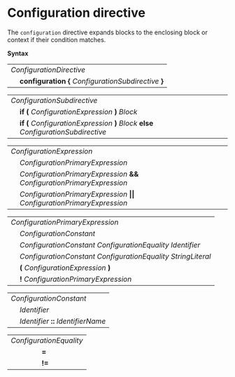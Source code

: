# Configuration directive

The `configuration` directive expands blocks to the enclosing block or context if their condition matches.

**Syntax**

<table>
    <tr>
        <td colspan="2"><i>ConfigurationDirective</i></td>
    </tr>
    <tr>
        <td>&nbsp;</td><td><b>configuration</b> <b>&#x7B;</b> <i>ConfigurationSubdirective</i> <b>&#x7D;</b></td>
    </tr>
</table>

<table>
    <tr>
        <td colspan="2"><i>ConfigurationSubdirective</i></td>
    </tr>
    <tr>
        <td>&nbsp;</td><td><b>if (</b> <i>ConfigurationExpression</i> <b>)</b> <i>Block</i></td>
    </tr>
    <tr>
        <td>&nbsp;</td><td><b>if (</b> <i>ConfigurationExpression</i> <b>)</b> <i>Block</i> <b>else</b> <i>ConfigurationSubdirective</i></td>
    </tr>
</table>

<table>
    <tr>
        <td colspan="2"><i>ConfigurationExpression</i></td>
    </tr>
    <tr>
        <td>&nbsp;</td><td><i>ConfigurationPrimaryExpression</i></td>
    </tr>
    <tr>
        <td>&nbsp;</td><td><i>ConfigurationPrimaryExpression</i> <b>&&</b> <i>ConfigurationPrimaryExpression</i></td>
    </tr>
    <tr>
        <td>&nbsp;</td><td><i>ConfigurationPrimaryExpression</i> <b>||</b> <i>ConfigurationPrimaryExpression</i></td>
    </tr>
</table>

<table>
    <tr>
        <td colspan="2"><i>ConfigurationPrimaryExpression</i></td>
    </tr>
    <tr>
        <td>&nbsp;</td><td><i>ConfigurationConstant</i></td>
    </tr>
    <tr>
        <td>&nbsp;</td><td><i>ConfigurationConstant</i> <i>ConfigurationEquality</i> <i>Identifier</i></td>
    </tr>
    <tr>
        <td>&nbsp;</td><td><i>ConfigurationConstant</i> <i>ConfigurationEquality</i> <i>StringLiteral</i></td>
    </tr>
    <tr>
        <td>&nbsp;</td><td><b>(</b> <i>ConfigurationExpression</i> <b>)</b></td>
    </tr>
    <tr>
        <td>&nbsp;</td><td><b>!</b> <i>ConfigurationPrimaryExpression</i></td>
    </tr>
</table>

<table>
    <tr>
        <td colspan="2"><i>ConfigurationConstant</i></td>
    </tr>
    <tr>
        <td>&nbsp;</td><td><i>Identifier</i></td>
    </tr>
    <tr>
        <td>&nbsp;</td><td><i>Identifier</i> <b>::</b> <i>IdentifierName</i></td>
    </tr>
</table>

<table>
    <tr>
        <td colspan="2"><i>ConfigurationEquality</i></td>
    </tr>
    <tr>
        <td>&nbsp;</td><td><b>=</b></td>
    </tr>
    <tr>
        <td>&nbsp;</td><td><b>!=</b></td>
    </tr>
</table>
